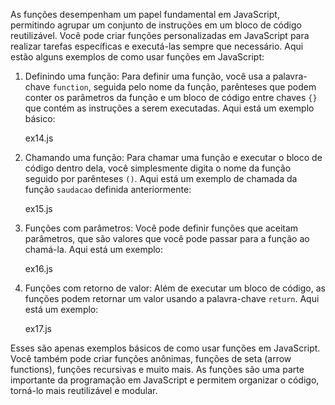 As funções desempenham um papel fundamental em JavaScript, permitindo agrupar um conjunto de instruções em um bloco de código reutilizável. Você pode criar funções personalizadas em JavaScript para realizar tarefas específicas e executá-las sempre que necessário. Aqui estão alguns exemplos de como usar funções em JavaScript:

1. Definindo uma função:
   Para definir uma função, você usa a palavra-chave `function`, seguida pelo nome da função, parênteses que podem conter os parâmetros da função e um bloco de código entre chaves `{}` que contém as instruções a serem executadas. Aqui está um exemplo básico:

   ex14.js

2. Chamando uma função:
   Para chamar uma função e executar o bloco de código dentro dela, você simplesmente digita o nome da função seguido por parênteses `()`. Aqui está um exemplo de chamada da função `saudacao` definida anteriormente:

   ex15.js

3. Funções com parâmetros:
   Você pode definir funções que aceitam parâmetros, que são valores que você pode passar para a função ao chamá-la. Aqui está um exemplo:

    ex16.js

4. Funções com retorno de valor:
   Além de executar um bloco de código, as funções podem retornar um valor usando a palavra-chave `return`. Aqui está um exemplo:

   ex17.js

Esses são apenas exemplos básicos de como usar funções em JavaScript. Você também pode criar funções anônimas, funções de seta (arrow functions), funções recursivas e muito mais. As funções são uma parte importante da programação em JavaScript e permitem organizar o código, torná-lo mais reutilizável e modular.
